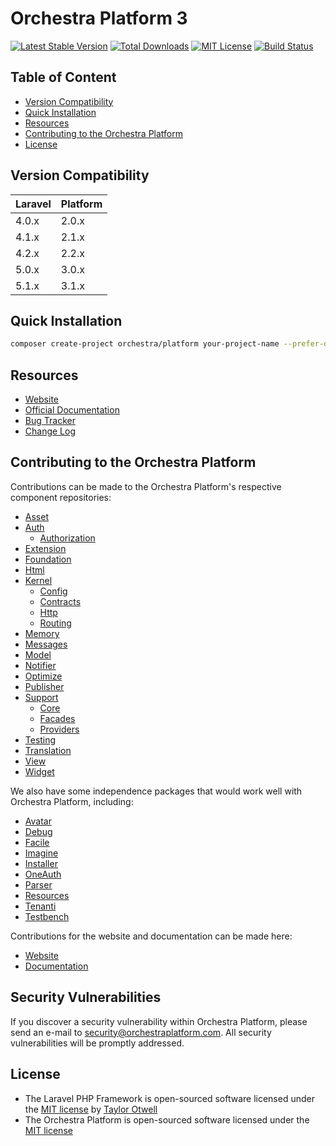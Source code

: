# Orchestra Platform 3

[![Latest Stable Version](https://img.shields.io/github/release/orchestral/platform.svg?style=flat)](https://packagist.org/packages/orchestra/platform)
[![Total Downloads](https://img.shields.io/packagist/dt/orchestra/platform.svg?style=flat)](https://packagist.org/packages/orchestra/platform)
[![MIT License](https://img.shields.io/packagist/l/orchestra/platform.svg?style=flat)](https://packagist.org/packages/orchestra/platform)
[![Build Status](https://img.shields.io/travis/orchestral/platform/3.1.svg?style=flat)](https://travis-ci.org/orchestral/platform)

## Table of Content

* [Version Compatibility](#version-compatibility)
* [Quick Installation](#quick-installation)
* [Resources](#resources)
* [Contributing to the Orchestra Platform](#contributing-to-the-orchestra-platform)
* [License](#license)

## Version Compatibility

Laravel    | Platform
:----------|:----------
 4.0.x     | 2.0.x
 4.1.x     | 2.1.x
 4.2.x     | 2.2.x
 5.0.x     | 3.0.x
 5.1.x     | 3.1.x

## Quick Installation

```bash
composer create-project orchestra/platform your-project-name --prefer-dist
```

## Resources

* [Website](http://orchestraplatform.com)
* [Official Documentation](http://orchestraplatform.com/docs/latest/)
* [Bug Tracker](https://github.com/orchestral/platform/issues)
* [Change Log](http://orchestraplatform.com/docs/latest/changes/)

## Contributing to the Orchestra Platform

Contributions can be made to the Orchestra Platform's respective component repositories:

* [Asset](https://github.com/orchestral/asset)
* [Auth](https://github.com/orchestral/auth)
  - [Authorization](https://github.com/orchestral/authorization)
* [Extension](https://github.com/orchestral/extension)
* [Foundation](https://github.com/orchestral/foundation)
* [Html](https://github.com/orchestral/html)
* [Kernel](https://github.com/orchestral/kernel)
  - [Config](https://github.com/orchestral/config)
  - [Contracts](https://github.com/orchestral/contracts)
  - [Http](https://github.com/orchestral/http)
  - [Routing](https://github.com/orchestral/routing)
* [Memory](https://github.com/orchestral/memory)
* [Messages](https://github.com/orchestral/messages)
* [Model](https://github.com/orchestral/model)
* [Notifier](https://github.com/orchestral/notifier)
* [Optimize](https://github.com/orchestral/optimize)
* [Publisher](https://github.com/orchestral/publisher)
* [Support](https://github.com/orchestral/support)
  - [Core](https://github.com/orchestral/support-core)
  - [Facades](https://github.com/orchestral/support-facades)
  - [Providers](https://github.com/orchestral/support-providers)
* [Testing](https://github.com/orchestral/testing)
* [Translation](https://github.com/orchestral/translation)
* [View](https://github.com/orchestral/view)
* [Widget](https://github.com/orchestral/widget)

We also have some independence packages that would work well with Orchestra Platform, including:

* [Avatar](https://github.com/orchestral/avatar)
* [Debug](https://github.com/orchestral/debug)
* [Facile](https://github.com/orchestral/facile)
* [Imagine](https://github.com/orchestral/imagine)
* [Installer](https://github.com/orchestral/installer)
* [OneAuth](https://github.com/orchestral/oneauth)
* [Parser](https://github.com/orchestral/parser)
* [Resources](https://github.com/orchestral/resources)
* [Tenanti](https://github.com/orchestral/tenanti)
* [Testbench](https://github.com/orchestral/testbench)

Contributions for the website and documentation can be made here:

* [Website](https://github.com/orchestral/orchestraplatform.com)
* [Documentation](https://github.com/orchestral/docs)

## Security Vulnerabilities

If you discover a security vulnerability within Orchestra Platform, please send an e-mail to security@orchestraplatform.com. All security vulnerabilities will be promptly addressed.

## License

* The Laravel PHP Framework is open-sourced software licensed under the [MIT license](http://opensource.org/licenses/MIT) by [Taylor Otwell](https://github.com/taylorotwell)
* The Orchestra Platform is open-sourced software licensed under the [MIT license](http://opensource.org/licenses/MIT)
